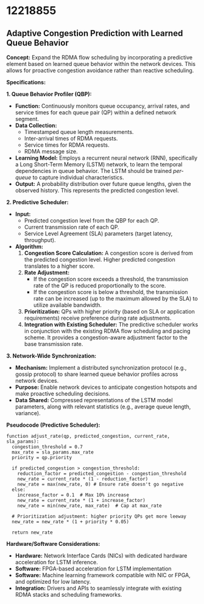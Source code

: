 # 12218855

## Adaptive Congestion Prediction with Learned Queue Behavior

**Concept:** Expand the RDMA flow scheduling by incorporating a predictive element based on learned queue behavior within the network devices. This allows for proactive congestion avoidance rather than reactive scheduling.

**Specifications:**

**1. Queue Behavior Profiler (QBP):**

*   **Function:** Continuously monitors queue occupancy, arrival rates, and service times for each queue pair (QP) within a defined network segment.
*   **Data Collection:**
    *   Timestamped queue length measurements.
    *   Inter-arrival times of RDMA requests.
    *   Service times for RDMA requests.
    *   RDMA message size.
*   **Learning Model:** Employs a recurrent neural network (RNN), specifically a Long Short-Term Memory (LSTM) network, to learn the temporal dependencies in queue behavior.  The LSTM should be trained *per-queue* to capture individual characteristics.
*   **Output:** A probability distribution over future queue lengths, given the observed history. This represents the predicted congestion level.

**2. Predictive Scheduler:**

*   **Input:**  
    *   Predicted congestion level from the QBP for each QP.
    *   Current transmission rate of each QP.
    *   Service Level Agreement (SLA) parameters (target latency, throughput).
*   **Algorithm:**
    1.  **Congestion Score Calculation:**  A congestion score is derived from the predicted congestion level. Higher predicted congestion translates to a higher score.
    2.  **Rate Adjustment:**
        *   If the congestion score exceeds a threshold, the transmission rate of the QP is reduced proportionally to the score.
        *   If the congestion score is below a threshold, the transmission rate can be increased (up to the maximum allowed by the SLA) to utilize available bandwidth.
    3.  **Prioritization:**  QPs with higher priority (based on SLA or application requirements) receive preference during rate adjustments.
    4.  **Integration with Existing Scheduler:**  The predictive scheduler works in conjunction with the existing RDMA flow scheduling and pacing scheme. It provides a congestion-aware adjustment factor to the base transmission rate.

**3. Network-Wide Synchronization:**

*   **Mechanism:** Implement a distributed synchronization protocol (e.g., gossip protocol) to share learned queue behavior profiles across network devices.
*   **Purpose:** Enable network devices to anticipate congestion hotspots and make proactive scheduling decisions.
*   **Data Shared:**  Compressed representations of the LSTM model parameters, along with relevant statistics (e.g., average queue length, variance).

**Pseudocode (Predictive Scheduler):**

```
function adjust_rate(qp, predicted_congestion, current_rate, sla_params):
  congestion_threshold = 0.7
  max_rate = sla_params.max_rate
  priority = qp.priority

  if predicted_congestion > congestion_threshold:
    reduction_factor = predicted_congestion - congestion_threshold
    new_rate = current_rate * (1 - reduction_factor)
    new_rate = max(new_rate, 0) # Ensure rate doesn't go negative
  else:
    increase_factor = 0.1  # Max 10% increase
    new_rate = current_rate * (1 + increase_factor)
    new_rate = min(new_rate, max_rate)  # Cap at max_rate

  # Prioritization adjustment: higher priority QPs get more leeway
  new_rate = new_rate * (1 + priority * 0.05)

  return new_rate
```

**Hardware/Software Considerations:**

*   **Hardware:**  Network Interface Cards (NICs) with dedicated hardware acceleration for LSTM inference.
*   **Software:**  FPGA-based acceleration for LSTM implementation
*   **Software:** Machine learning framework compatible with NIC or FPGA, and optimized for low latency.
*   **Integration:** Drivers and APIs to seamlessly integrate with existing RDMA stacks and scheduling frameworks.